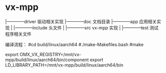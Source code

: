 # vx-mpp
|————driver     驱动相关实现
|————doc        文档目录
|————app         应用相关实现
|     |————include        头文件
|     |————src            vx-mpp 实现
|     |————test            测试程序相关文件





编译流程：
#cd  build/linux/aarch64
#./make-Makefiles.bash
#make



export OMX_VX_REGISTRY=/mnt/vx-mpp/build/linux/aarch64/bin/component
export LD_LIBRARY_PATH=/mnt/vx-mpp/build/linux/aarch64/bin